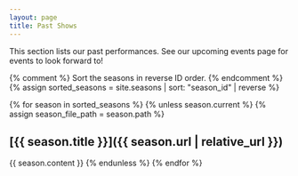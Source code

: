 ```yaml
---
layout: page
title: Past Shows
---
```

This section lists our past performances. See our upcoming events page for events to look forward to!

{% comment %}
Sort the seasons in reverse ID order.
{% endcomment %}
{% assign sorted_seasons = site.seasons | sort: "season_id" | reverse %}

{% for season in sorted_seasons %}
{% unless season.current %}
{% assign season_file_path = season.path %}
## [{{ season.title }}]({{ season.url | relative_url }})
{{ season.content }}
{% endunless %}
{% endfor %}